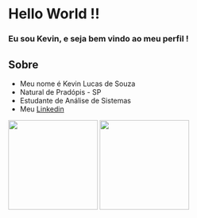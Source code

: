 # Hello World !!

### Eu sou Kevin, e seja bem vindo ao meu perfil !

## Sobre
- Meu nome é Kevin Lucas de Souza
- Natural de Pradópis - SP
- Estudante de Análise de Sistemas
- Meu [Linkedin](linkedin.com/in/kevin-lucas-de-souza-dev)

<div>
<img height="180em" src="https://github-readme-stats.vercel.app/api?username=Kevin-Souza&count_private=true&show_icons=true&theme=react&icon_color=DEG,#2C7FF2,&title_color=#2C7FF2" />
<img height="180em" src="https://github-readme-stats.vercel.app/api/top-langs/?username=Kevin-Souza&layout=compact&theme=react"/>
</div>
